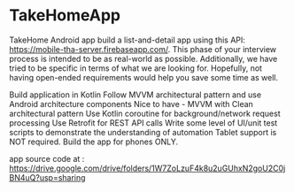 # TakeHomeApp
TakeHome Android app
build a list-and-detail app using this API: https://mobile-tha-server.firebaseapp.com/. This phase of your interview process is intended to be as real-world as possible. Additionally, we have tried to be specific in terms of what we are looking for. Hopefully, not having open-ended requirements would help you save some time as well.

Build application in Kotlin
Follow MVVM architectural pattern and use Android architecture components
Nice to have - MVVM with Clean architectural pattern
Use Kotlin coroutine for background/network request processing
Use Retrofit for REST API calls
Write some level of UI/unit test scripts to demonstrate the understanding of automation
Tablet support is NOT required. Build the app for phones ONLY.

 app source code at : https://drive.google.com/drive/folders/1W7ZoLzuF4k8u2uGUhxN2goU2C0jBN4uQ?usp=sharing
 
